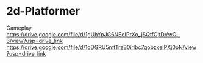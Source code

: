 # 2d-Platformer

Gameplay
https://drive.google.com/file/d/1gUhYpJG6NEeIPrXo_jSQtfOjtDVwOl-3/view?usp=drive_link
https://drive.google.com/file/d/1oDGRU5mtTrzB0irlbc7qobzxeIPXj0oN/view?usp=drive_link
